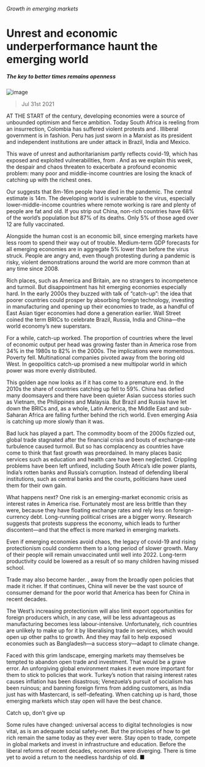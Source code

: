 ###### Growth in emerging markets
# Unrest and economic underperformance haunt the emerging world 
##### The key to better times remains openness 
![image](images/20210731_LDD001_0.jpg) 
> Jul 31st 2021 
AT THE START of the century, developing economies were a source of unbounded optimism and fierce ambition. Today South Africa is reeling from an insurrection, Colombia has suffered violent protests and . Illiberal government is in fashion. Peru has just sworn in a Marxist as its president and independent institutions are under attack in Brazil, India and Mexico.
This wave of unrest and authoritarianism partly reflects covid-19, which has exposed and exploited vulnerabilities, from . And as we explain this week, the despair and chaos threaten to exacerbate a profound economic problem: many poor and middle-income countries are losing the knack of catching up with the richest ones.

Our  suggests that 8m-16m people have died in the pandemic. The central estimate is 14m. The developing world is vulnerable to the virus, especially lower-middle-income countries where remote working is rare and plenty of people are fat and old. If you strip out China, non-rich countries have 68% of the world’s population but 87% of its deaths. Only 5% of those aged over 12 are fully vaccinated.
Alongside the human cost is an economic bill, since emerging markets have less room to spend their way out of trouble. Medium-term GDP forecasts for all emerging economies are in aggregate 5% lower than before the virus struck. People are angry and, even though protesting during a pandemic is risky, violent demonstrations around the world are more common than at any time since 2008.
Rich places, such as America and Britain, are no strangers to incompetence and turmoil. But disappointment has hit emerging economies especially hard. In the early 2000s they buzzed with talk of “catch-up”: the idea that poorer countries could prosper by absorbing foreign technology, investing in manufacturing and opening up their economies to trade, as a handful of East Asian tiger economies had done a generation earlier. Wall Street coined the term BRICs to celebrate Brazil, Russia, India and China—the world economy’s new superstars.
For a while, catch-up worked. The proportion of countries where the level of economic output per head was growing faster than in America rose from 34% in the 1980s to 82% in the 2000s. The implications were momentous. Poverty fell. Multinational companies pivoted away from the boring old West. In geopolitics catch-up promised a new multipolar world in which power was more evenly distributed.
This golden age now looks as if it has come to a premature end. In the 2010s the share of countries catching up fell to 59%. China has defied many doomsayers and there have been quieter Asian success stories such as Vietnam, the Philippines and Malaysia. But Brazil and Russia have let down the BRICs and, as a whole, Latin America, the Middle East and sub-Saharan Africa are falling further behind the rich world. Even emerging Asia is catching up more slowly than it was.
Bad luck has played a part. The commodity boom of the 2000s fizzled out, global trade stagnated after the financial crisis and bouts of exchange-rate turbulence caused turmoil. But so has complacency as countries have come to think that fast growth was preordained. In many places basic services such as education and health care have been neglected. Crippling problems have been left unfixed, including South Africa’s idle power plants, India’s rotten banks and Russia’s corruption. Instead of defending liberal institutions, such as central banks and the courts, politicians have used them for their own gain.
What happens next? One risk is an emerging-market economic crisis as interest rates in America rise. Fortunately most  are less brittle than they were, because they have floating exchange rates and rely less on foreign-currency debt. Long-running political crises are a bigger worry. Research suggests that protests suppress the economy, which leads to further discontent—and that the effect is more marked in emerging markets.
Even if emerging economies avoid chaos, the legacy of covid-19 and rising protectionism could condemn them to a long period of slower growth. Many of their people will remain unvaccinated until well into 2022. Long-term productivity could be lowered as a result of so many children having missed school.
Trade may also become harder. , away from the broadly open policies that made it richer. If that continues, China will never be the vast source of consumer demand for the poor world that America has been for China in recent decades.
The West’s increasing protectionism will also limit export opportunities for foreign producers which, in any case, will be less advantageous as manufacturing becomes less labour-intensive. Unfortunately, rich countries are unlikely to make up for it by liberalising trade in services, which would open up other paths to growth. And they may fail to help exposed economies such as Bangladesh—a success story—adapt to climate change.
Faced with this grim landscape, emerging markets may themselves be tempted to abandon open trade and investment. That would be a grave error. An unforgiving global environment makes it even more important for them to stick to policies that work. Turkey’s notion that raising interest rates causes inflation has been disastrous; Venezuela’s pursuit of socialism has been ruinous; and banning foreign firms from adding customers, as India just has with Mastercard, is self-defeating. When catching up is hard, those emerging markets which stay open will have the best chance.
Catch up, don’t give up
Some rules have changed: universal access to digital technologies is now vital, as is an adequate social safety-net. But the principles of how to get rich remain the same today as they ever were. Stay open to trade, compete in global markets and invest in infrastructure and education. Before the liberal reforms of recent decades, economies were diverging. There is time yet to avoid a return to the needless hardship of old. ■
